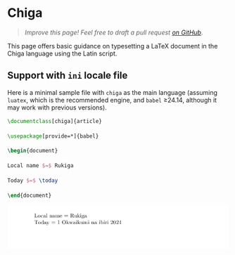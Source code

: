 # Chiga

<blockquote>
  <p><em>Improve this page! Feel free to draft a pull request <a href="https://github.com/latex3/babel/tree/docs/docs">on GitHub</a></em>.</p>
</blockquote>

This page offers basic guidance on typesetting a LaTeX document in the
Chiga language using the Latin script.

## Support with `ini` locale file

Here is a minimal sample file with `chiga` as the main language
(assuming `luatex`, which is the recommended engine, and `babel` ≥24.14,
although it may work with previous versions).

```tex
\documentclass[chiga]{article}

\usepackage[provide=*]{babel}

\begin{document}

Local name $=$ Rukiga

Today $=$ \today

\end{document}
```

![](../media/locale-chiga.png)